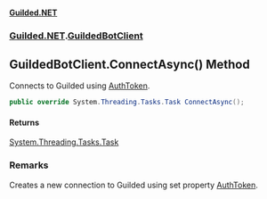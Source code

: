 #### [Guilded.NET](Guilded_NET_Base.md 'Guilded.NET.Base')
### [Guilded.NET](Guilded_NET_Base.md#Guilded_NET 'Guilded.NET').[GuildedBotClient](GuildedBotClient.md 'Guilded.NET.GuildedBotClient')
## GuildedBotClient.ConnectAsync() Method
Connects to Guilded using [AuthToken](GuildedBotClient_AuthToken.md 'Guilded.NET.GuildedBotClient.AuthToken').  
```csharp
public override System.Threading.Tasks.Task ConnectAsync();
```
#### Returns
[System.Threading.Tasks.Task](https://docs.microsoft.com/en-us/dotnet/api/System.Threading.Tasks.Task 'System.Threading.Tasks.Task')  
### Remarks
Creates a new connection to Guilded using set property [AuthToken](GuildedBotClient_AuthToken.md 'Guilded.NET.GuildedBotClient.AuthToken').  
